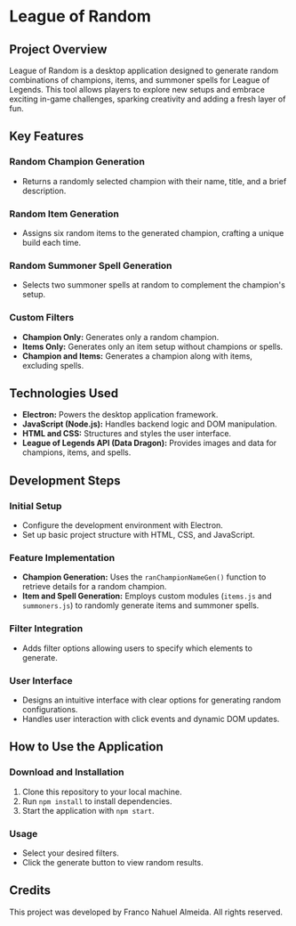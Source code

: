 # League of Random

## Project Overview

League of Random is a desktop application designed to generate random combinations of champions, items, and summoner spells for League of Legends. This tool allows players to explore new setups and embrace exciting in-game challenges, sparking creativity and adding a fresh layer of fun.

## Key Features

### Random Champion Generation
- Returns a randomly selected champion with their name, title, and a brief description.

### Random Item Generation
- Assigns six random items to the generated champion, crafting a unique build each time.

### Random Summoner Spell Generation
- Selects two summoner spells at random to complement the champion's setup.

### Custom Filters
- **Champion Only:** Generates only a random champion.
- **Items Only:** Generates only an item setup without champions or spells.
- **Champion and Items:** Generates a champion along with items, excluding spells.

## Technologies Used

- **Electron:** Powers the desktop application framework.
- **JavaScript (Node.js):** Handles backend logic and DOM manipulation.
- **HTML and CSS:** Structures and styles the user interface.
- **League of Legends API (Data Dragon):** Provides images and data for champions, items, and spells.

## Development Steps

### Initial Setup
- Configure the development environment with Electron.
- Set up basic project structure with HTML, CSS, and JavaScript.

### Feature Implementation
- **Champion Generation:** Uses the `ranChampionNameGen()` function to retrieve details for a random champion.
- **Item and Spell Generation:** Employs custom modules (`items.js` and `summoners.js`) to randomly generate items and summoner spells.

### Filter Integration
- Adds filter options allowing users to specify which elements to generate.

### User Interface
- Designs an intuitive interface with clear options for generating random configurations.
- Handles user interaction with click events and dynamic DOM updates.

## How to Use the Application

### Download and Installation
1. Clone this repository to your local machine.
2. Run `npm install` to install dependencies.
3. Start the application with `npm start`.

### Usage
- Select your desired filters.
- Click the generate button to view random results.

## Credits

This project was developed by Franco Nahuel Almeida. All rights reserved.

